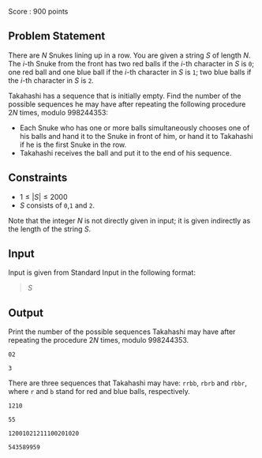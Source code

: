 Score : $900$ points

## Problem Statement

There are $N$ Snukes lining up in a row.
You are given a string $S$ of length $N$. The $i$-th Snuke from the front has two red balls if the $i$-th character in $S$ is `0`; one red ball and one blue ball if the $i$-th character in $S$ is `1`; two blue balls if the $i$-th character in $S$ is `2`.

Takahashi has a sequence that is initially empty. Find the number of the possible sequences he may have after repeating the following procedure $2N$ times, modulo $998244353$:

- Each Snuke who has one or more balls simultaneously chooses one of his balls and hand it to the Snuke in front of him, or hand it to Takahashi if he is the first Snuke in the row.
- Takahashi receives the ball and put it to the end of his sequence.

## Constraints

- $1 \leq |S| \leq 2000$
- $S$ consists of `0`,`1` and `2`.

Note that the integer $N$ is not directly given in input; it is given indirectly as the length of the string $S$.

## Input

Input is given from Standard Input in the following format:

> $S$

## Output

Print the number of the possible sequences Takahashi may have after repeating the procedure $2N$ times, modulo $998244353$.

```input1
02
```

```output1
3
```

There are three sequences that Takahashi may have: `rrbb`, `rbrb` and `rbbr`, where `r` and `b` stand for red and blue balls, respectively.

```input2
1210
```

```output2
55
```

```input3
12001021211100201020
```

```output3
543589959
```